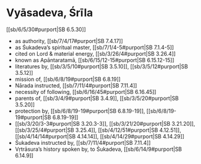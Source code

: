 # Vyāsadeva, Śrīla

[[sb/6/5/30#purport|SB 6.5.30]]

* as authority, [[sb/7/4/17#purport|SB 7.4.17]]
* as Śukadeva’s spiritual master, [[sb/7/1/4-5#purport|SB 7.1.4-5]]
* cited on Lord & material energy, [[sb/3/26/4#purport|SB 3.26.4]]
* known as Apāntaratamā, [[sb/6/15/12-15#purport|SB 6.15.12-15]]
* literatures by, [[sb/3/5/10#purport|SB 3.5.10]], [[sb/3/5/12#purport|SB 3.5.12]]
* mission of, [[sb/6/8/19#purport|SB 6.8.19]]
* Nārada instructed, [[sb/7/11/4#purport|SB 7.11.4]]
* necessity of following, [[sb/6/16/45#purport|SB 6.16.45]]
* parents of, [[sb/3/4/9#purport|SB 3.4.9]], [[sb/3/5/20#purport|SB 3.5.20]]
* protection by, [[sb/6/8/19-19#purport|SB 6.8.19-19]], [[sb/6/8/19-19#purport|SB 6.8.19-19]]
*  [[sb/3/20/3-3#purport|SB 3.20.3-3]], [[sb/3/21/20#purport|SB 3.21.20]], [[sb/3/25/4#purport|SB 3.25.4]], [[sb/4/12/51#purport|SB 4.12.51]], [[sb/4/14/14#purport|SB 4.14.14]], [[sb/4/14/29#purport|SB 4.14.29]]
* Śukadeva instructed by, [[sb/7/11/4#purport|SB 7.11.4]]
* Vṛtrāsura’s history spoken by, to Śukadeva, [[sb/6/14/9#purport|SB 6.14.9]]
